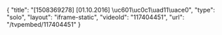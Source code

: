 {
    "title": "[1508369278] [01.10.2016] \uc601\uc0c1\uad11\uace0",
    "type": "solo",
    "layout": "iframe-static",
    "videoId": "117404451",
    "url": "\/tvpembed\/117404451"
}